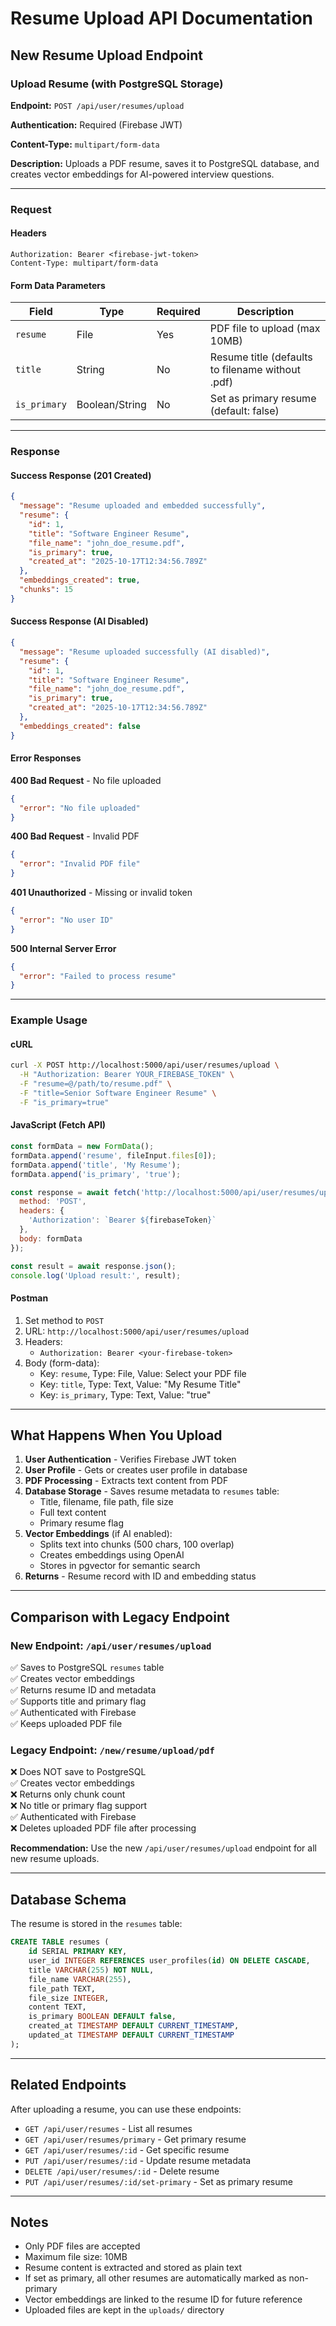 # Resume Upload API Documentation

## New Resume Upload Endpoint

### Upload Resume (with PostgreSQL Storage)

**Endpoint:** `POST /api/user/resumes/upload`

**Authentication:** Required (Firebase JWT)

**Content-Type:** `multipart/form-data`

**Description:** 
Uploads a PDF resume, saves it to PostgreSQL database, and creates vector embeddings for AI-powered interview questions.

---

### Request

#### Headers
```
Authorization: Bearer <firebase-jwt-token>
Content-Type: multipart/form-data
```

#### Form Data Parameters

| Field | Type | Required | Description |
|-------|------|----------|-------------|
| `resume` | File | Yes | PDF file to upload (max 10MB) |
| `title` | String | No | Resume title (defaults to filename without .pdf) |
| `is_primary` | Boolean/String | No | Set as primary resume (default: false) |

---

### Response

#### Success Response (201 Created)

```json
{
  "message": "Resume uploaded and embedded successfully",
  "resume": {
    "id": 1,
    "title": "Software Engineer Resume",
    "file_name": "john_doe_resume.pdf",
    "is_primary": true,
    "created_at": "2025-10-17T12:34:56.789Z"
  },
  "embeddings_created": true,
  "chunks": 15
}
```

#### Success Response (AI Disabled)

```json
{
  "message": "Resume uploaded successfully (AI disabled)",
  "resume": {
    "id": 1,
    "title": "Software Engineer Resume",
    "file_name": "john_doe_resume.pdf",
    "is_primary": true,
    "created_at": "2025-10-17T12:34:56.789Z"
  },
  "embeddings_created": false
}
```

#### Error Responses

**400 Bad Request** - No file uploaded
```json
{
  "error": "No file uploaded"
}
```

**400 Bad Request** - Invalid PDF
```json
{
  "error": "Invalid PDF file"
}
```

**401 Unauthorized** - Missing or invalid token
```json
{
  "error": "No user ID"
}
```

**500 Internal Server Error**
```json
{
  "error": "Failed to process resume"
}
```

---

### Example Usage

#### cURL

```bash
curl -X POST http://localhost:5000/api/user/resumes/upload \
  -H "Authorization: Bearer YOUR_FIREBASE_TOKEN" \
  -F "resume=@/path/to/resume.pdf" \
  -F "title=Senior Software Engineer Resume" \
  -F "is_primary=true"
```

#### JavaScript (Fetch API)

```javascript
const formData = new FormData();
formData.append('resume', fileInput.files[0]);
formData.append('title', 'My Resume');
formData.append('is_primary', 'true');

const response = await fetch('http://localhost:5000/api/user/resumes/upload', {
  method: 'POST',
  headers: {
    'Authorization': `Bearer ${firebaseToken}`
  },
  body: formData
});

const result = await response.json();
console.log('Upload result:', result);
```

#### Postman

1. Set method to `POST`
2. URL: `http://localhost:5000/api/user/resumes/upload`
3. Headers:
   - `Authorization: Bearer <your-firebase-token>`
4. Body (form-data):
   - Key: `resume`, Type: File, Value: Select your PDF file
   - Key: `title`, Type: Text, Value: "My Resume Title"
   - Key: `is_primary`, Type: Text, Value: "true"

---

## What Happens When You Upload

1. **User Authentication** - Verifies Firebase JWT token
2. **User Profile** - Gets or creates user profile in database
3. **PDF Processing** - Extracts text content from PDF
4. **Database Storage** - Saves resume metadata to `resumes` table:
   - Title, filename, file path, file size
   - Full text content
   - Primary resume flag
5. **Vector Embeddings** (if AI enabled):
   - Splits text into chunks (500 chars, 100 overlap)
   - Creates embeddings using OpenAI
   - Stores in pgvector for semantic search
6. **Returns** - Resume record with ID and embedding status

---

## Comparison with Legacy Endpoint

### New Endpoint: `/api/user/resumes/upload`
✅ Saves to PostgreSQL `resumes` table  
✅ Creates vector embeddings  
✅ Returns resume ID and metadata  
✅ Supports title and primary flag  
✅ Authenticated with Firebase  
✅ Keeps uploaded PDF file  

### Legacy Endpoint: `/new/resume/upload/pdf`
❌ Does NOT save to PostgreSQL  
✅ Creates vector embeddings  
❌ Returns only chunk count  
❌ No title or primary flag support  
✅ Authenticated with Firebase  
❌ Deletes uploaded PDF file after processing  

**Recommendation:** Use the new `/api/user/resumes/upload` endpoint for all new resume uploads.

---

## Database Schema

The resume is stored in the `resumes` table:

```sql
CREATE TABLE resumes (
    id SERIAL PRIMARY KEY,
    user_id INTEGER REFERENCES user_profiles(id) ON DELETE CASCADE,
    title VARCHAR(255) NOT NULL,
    file_name VARCHAR(255),
    file_path TEXT,
    file_size INTEGER,
    content TEXT,
    is_primary BOOLEAN DEFAULT false,
    created_at TIMESTAMP DEFAULT CURRENT_TIMESTAMP,
    updated_at TIMESTAMP DEFAULT CURRENT_TIMESTAMP
);
```

---

## Related Endpoints

After uploading a resume, you can use these endpoints:

- `GET /api/user/resumes` - List all resumes
- `GET /api/user/resumes/primary` - Get primary resume
- `GET /api/user/resumes/:id` - Get specific resume
- `PUT /api/user/resumes/:id` - Update resume metadata
- `DELETE /api/user/resumes/:id` - Delete resume
- `PUT /api/user/resumes/:id/set-primary` - Set as primary resume

---

## Notes

- Only PDF files are accepted
- Maximum file size: 10MB
- Resume content is extracted and stored as plain text
- If set as primary, all other resumes are automatically marked as non-primary
- Vector embeddings are linked to the resume ID for future reference
- Uploaded files are kept in the `uploads/` directory
